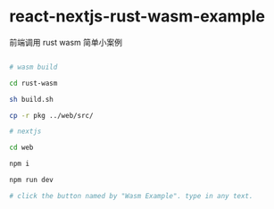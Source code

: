 # react-nextjs-rust-wasm-example

前端调用 rust wasm 简单小案例

``` sh

# wasm build

cd rust-wasm

sh build.sh

cp -r pkg ../web/src/

# nextjs

cd web

npm i

npm run dev

# click the button named by "Wasm Example". type in any text.

```